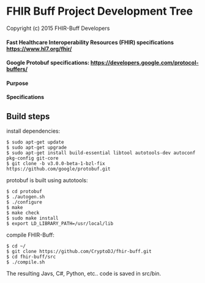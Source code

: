 # FHIR Buff Project Development Tree

Copyright (c) 2015 FHIR-Buff Developers

#### Fast Healthcare Interoperability Resources (FHIR) specifications https://www.hl7.org/fhir/

#### Google Protobuf specifications: https://developers.google.com/protocol-buffers/

#### Purpose

#### Specifications

Build steps
-----------

install dependencies:

    $ sudo apt-get update
    $ sudo apt-get upgrade
    $ sudo apt-get install build-essential libtool autotools-dev autoconf pkg-config git-core
    $ git clone -b v3.0.0-beta-1-bzl-fix https://github.com/google/protobuf.git
    
protobuf is built using autotools:

    $ cd protobuf
    $ ./autogen.sh
    $ ./configure
    $ make
    $ make check
    $ sudo make install
    $ export LD_LIBRARY_PATH=/usr/local/lib
    
compile FHIR-Buff:

    $ cd ~/
    $ git clone https://github.com/CryptoDJ/fhir-buff.git
    $ cd fhir-buff/src
    $ ./compile.sh
    
The resulting Javs, C#, Python, etc.. code is saved in src/bin.  






